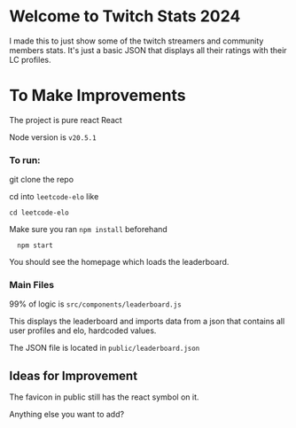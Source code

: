 # Welcome to Twitch Stats 2024

I made this to just show some of the twitch streamers and community members stats. It's just a basic JSON that displays all their ratings with their LC profiles.

# To Make Improvements

The project is pure react React

Node version is `v20.5.1`


### To run:

git clone the repo

cd into `leetcode-elo` like

```
cd leetcode-elo
```

Make sure you ran `npm install` beforehand

```
  npm start
```

You should see the homepage which loads the leaderboard.


### Main Files

99% of logic is `src/components/leaderboard.js`

This displays the leaderboard and imports data from a json that contains all user profiles and elo, hardcoded values.

The JSON file is located in `public/leaderboard.json`

## Ideas for Improvement

The favicon in public still has the react symbol on it.

Anything else you want to add?





